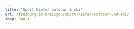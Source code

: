 ```yaml
---
title: "Sport Kiefer outdoor & ski"
url: /freiburg-im-breisgau/sport-kiefer-outdoor-und-ski/
shop: Sport
---
```


